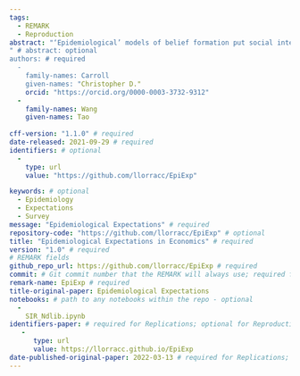 ```yaml
---
tags:
  - REMARK
  - Reproduction
abstract: "‘Epidemiological’ models of belief formation put social interactions at their core; such models are the main (almost, the only) kind of tool used by scholars who are not economists to study the dynamics of beliefs in populations.  We survey the literature in which economists attempting to model the consequences of beliefs about the future -- ‘expectations’ -- have employed a full-fledged epidemiological approach to explore an economic question.  We draw connections to related work on ‘contagion’ narrative economics, news/rumor spreading, and the spread of internet memes. We conclude by arguing that a number of independent developments have recently converged to make epidemiological expectations (`EE') modeling more feasible and appealing than in the past."
" # abstract: optional
authors: # required
  -
    family-names: Carroll
    given-names: "Christopher D."
    orcid: "https://orcid.org/0000-0003-3732-9312"
  -
    family-names: Wang
    given-names: Tao
    
cff-version: "1.1.0" # required 
date-released: 2021-09-29 # required
identifiers: # optional
  - 
    type: url
    value: "https://github.com/llorracc/EpiExp"

keywords: # optional
  - Epidemiology
  - Expectations
  - Survey
message: "Epidemiological Expectations" # required
repository-code: "https://github.com/llorracc/EpiExp" # optional
title: "Epidemiological Expectations in Economics" # required
version: "1.0" # required
# REMARK fields
github_repo_url: https://github.com/llorracc/EpiExp # required 
commit: # Git commit number that the REMARK will always use; required for "frozen" remarks, optional for "draft" remarks
remark-name: EpiExp # required 
title-original-paper: Epidemiological Expectations
notebooks: # path to any notebooks within the repo - optional
  -
    SIR_Ndlib.ipynb
identifiers-paper: # required for Replications; optional for Reproductions
   - 
      type: url 
      value: https://llorracc.github.io/EpiExp
date-published-original-paper: 2022-03-13 # required for Replications; optional for Reproductions
---
```


